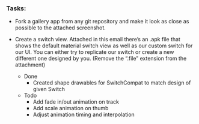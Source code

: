 ### Tasks:

- Fork a gallery app from any git repository and make it look as close as possible to the attached screenshot.

- Create a switch view. Attached in this email there’s an .apk file that shows the default material switch view as well as our custom switch for our UI. You can either try to replicate our switch or create a new different one designed by you. (Remove the “.file” extension from the attachment)
    - Done
        - Created shape drawables for SwitchCompat to match design of given Switch
    - Todo
        - Add fade in/out animation on track
        - Add scale animation on thumb
        - Adjust animation timing and interpolation